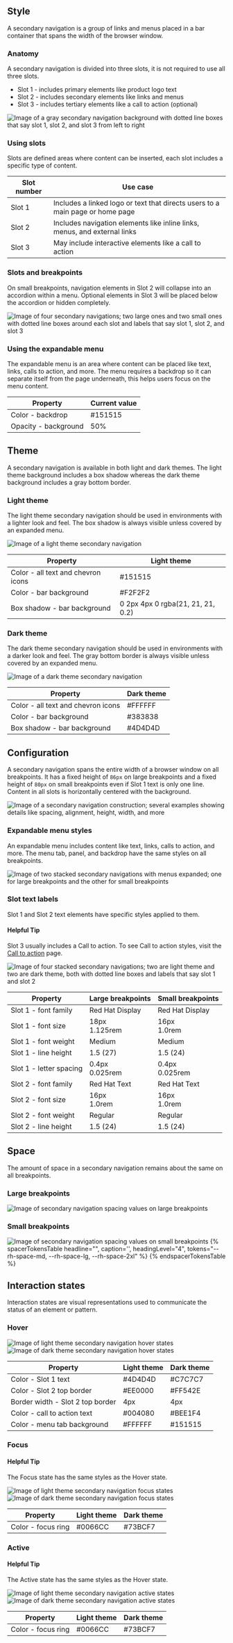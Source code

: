 ## Style

A secondary navigation is a group of links and menus placed in a bar container that spans the width of the browser window.
  
### Anatomy

A secondary navigation is divided into three slots, it is not required to use all three slots.

- Slot 1 - includes primary elements like product logo text
- Slot 2 - includes secondary elements like links and menus
- Slot 3 - includes tertiary elements like a call to action (optional)

<uxdot-example width-adjustment="872px">
  <img src="{{ '../nav-secondary-style-slots.png' | url }}" alt="Image of a gray secondary navigation background with dotted line boxes that say slot 1, slot 2, and slot 3 from left to right">
</uxdot-example>


### Using slots

Slots are defined areas where content can be inserted, each slot includes a specific type of content.

<rh-table>
  <table>
    <thead>
      <tr>
        <th scope="col" data-label="Slot number">Slot number</th>
        <th scope="col" data-label="Use case">Use case</th>
      </tr>
    </thead>
    <tbody>
      <tr>
        <td data-label="Slot number">Slot 1</td>
        <td data-label="Use case">Includes a linked logo or text that directs users to a main page or home page</td>
      </tr>
      <tr>
        <td data-label="Slot number">Slot 2</td>
        <td data-label="Use case">Includes navigation elements like inline links, menus, and external links</td>
      </tr>
      <tr>
        <td data-label="Slot number">Slot 3</td>
        <td data-label="Use case">May include interactive elements like a call to action</td>
      </tr>
    </tbody>
  </table>
</rh-table>


### Slots and breakpoints

On small breakpoints, navigation elements in Slot 2 will collapse into an accordion within a menu. Optional elements in Slot 3 will be placed below the accordion or hidden completely.

<uxdot-example width-adjustment="872px">
  <img src="{{ '../nav-secondary-style-slots-and-breakpoints.png' | url }}" alt="Image of four secondary navigations; two large ones and two small ones with dotted line boxes around each slot and labels that say slot 1, slot 2, and slot 3">
</uxdot-example>

### Using the expandable menu

The expandable menu is an area where content can be placed like text, links, calls to action, and more. The menu requires a backdrop so it can separate itself from the page underneath, this helps users focus on the menu content.

<rh-table>
  <table>
    <thead>
      <tr>
        <th scope="col" data-label="Property">Property</th>
        <th scope="col" data-label="Current value">Current value</th>
      </tr>
    </thead>
    <tbody>
      <tr>
        <td data-label="Property">Color - backdrop</td>
        <td data-label="Current value">#151515</td>
      </tr>
      <tr>
        <td data-label="Property">Opacity - background</td>
        <td data-label="Current value">50%</td>
      </tr>
    </tbody>
  </table>
</rh-table>


## Theme

A secondary navigation is available in both light and dark themes. The light theme background includes a box shadow whereas the dark theme background includes a gray bottom border.

### Light theme

The light theme secondary navigation should be used in environments with a lighter look and feel. The box shadow is always visible unless covered by an expanded menu.

<uxdot-example width-adjustment="872px">
  <img src="{{ '../nav-secondary-style-theme-light.png' | url }}" alt="Image of a light theme secondary navigation">
</uxdot-example>

<rh-table>
  <table>
    <thead>
      <tr>
        <th scope="col" data-label="Property">Property</th>
        <th scope="col" data-label="Light theme">Light theme</th>
      </tr>
    </thead>
    <tbody>
      <tr>
        <td data-label="Property">Color - all text and chevron icons</td>
        <td data-label="Light theme">#151515</td>
      </tr>
      <tr>
        <td data-label="Property">Color - bar background</td>
        <td data-label="Light theme">#F2F2F2</td>
      </tr>
      <tr>
        <td data-label="Property">Box shadow - bar background</td>
        <td data-label="Light theme">0 2px 4px 0 rgba(21, 21, 21, 0.2)</td>
      </tr>
    </tbody>
  </table>
</rh-table>


### Dark theme

The dark theme secondary navigation should be used in environments with a darker look and feel. The gray bottom border is always visible unless covered by an expanded menu.

<uxdot-example color-palette="darkest" width-adjustment="872px">
  <img src="{{ '../nav-secondary-style-theme-dark.png' | url }}" alt="Image of a dark theme secondary navigation">
</uxdot-example>

<rh-table>
  <table>
    <thead>
      <tr>
        <th scope="col" data-label="Property">Property</th>
        <th scope="col" data-label="Dark theme">Dark theme</th>
      </tr>
    </thead>
    <tbody>
      <tr>
        <td data-label="Property">Color - all text and chevron icons</td>
        <td data-label="Dark theme">#FFFFFF</td>
      </tr>
      <tr>
        <td data-label="Property">Color - bar background</td>
        <td data-label="Dark theme">#383838</td>
      </tr>
      <tr>
        <td data-label="Property">Box shadow - bar background</td>
        <td data-label="Dark theme">#4D4D4D</td>
      </tr>
    </tbody>
  </table>
</rh-table>


## Configuration

A secondary navigation spans the entire width of a browser window on all breakpoints. It has a fixed height of <code>86px</code> on large breakpoints and a fixed height of <code>80px</code> on small breakpoints even if Slot 1 text is only one line. Content in all slots is horizontally centered with the background.

<uxdot-example width-adjustment="872px">
  <img src="{{ '../nav-secondary-style-configuration.png' | url }}" alt="Image of a secondary navigation construction; several examples showing details like spacing, alignment, height, width, and more">
</uxdot-example>

### Expandable menu styles

An expandable menu includes content like text, links, calls to action, and more. The menu tab, panel, and backdrop have the same styles on all breakpoints.

<uxdot-example width-adjustment="872px">
  <img src="{{ '../nav-secondary-style-expandable-menu-styles.png' | url }}" alt="Image of two stacked secondary navigations with menus expanded; one for large breakpoints and the other for small breakpoints">
</uxdot-example>

### Slot text labels

Slot 1 and Slot 2 text elements have specific styles applied to them.

<rh-alert state="info">
  <h4 slot="header">Helpful Tip</h4>
  <p>Slot 3 usually includes a Call to action. To see Call to action styles, visit the <a href="{{ '/elements/call-to-action' | url }}">Call to action</a> page.</p>
</rh-alert>

<uxdot-example width-adjustment="872px">
  <img src="{{ '../nav-secondary-style-text-labels.png' | url }}" alt="Image of four stacked secondary navigations; two are light theme and two are dark theme, both with dotted line boxes and labels that say slot 1 and slot 2">
</uxdot-example>

<rh-table>
  <table>
    <thead>
      <tr>
        <th scope="col" data-label="Property">Property</th>
        <th scope="col" data-label="Large breakpoints">Large breakpoints</th>
        <th scope="col" data-label="Small breakpoints">Small breakpoints</th>
      </tr>
    </thead>
    <tbody>
      <tr>
        <td data-label="Property">Slot 1 - font family</td>
        <td data-label="Large breakpoints">Red Hat Display</td>
        <td data-label="Small breakpoints">Red Hat Display</td>
      </tr>
      <tr>
        <td data-label="Property">Slot 1 - font size</td>
        <td data-label="Large breakpoints">18px <br> 1.125rem</td>
        <td data-label="Small breakpoints">16px <br> 1.0rem</td>
      </tr>
      <tr>
        <td data-label="Property">Slot 1 - font weight</td>
        <td data-label="Large breakpoints">Medium</td>
        <td data-label="Small breakpoints">Medium</td>
      </tr>
      <tr>
        <td data-label="Property">Slot 1 - line height</td>
        <td data-label="Large breakpoints">1.5 (27)</td>
        <td data-label="Small breakpoints">1.5 (24)</td>
      </tr>
      <tr>
        <td data-label="Property">Slot 1 - letter spacing</td>
        <td data-label="Large breakpoints">0.4px <br> 0.025rem</td>
        <td data-label="Small breakpoints">0.4px <br> 0.025rem</td>
      </tr>
      <tr>
        <td data-label="Property">Slot 2 - font family</td>
        <td data-label="Large breakpoints">Red Hat Text</td>
        <td data-label="Small breakpoints">Red Hat Text</td>
      </tr>
      <tr>
        <td data-label="Property">Slot 2 - font size</td>
        <td data-label="Large breakpoints">16px <br> 1.0rem</td>
        <td data-label="Small breakpoints">16px <br> 1.0rem</td>
      </tr>
      <tr>
        <td data-label="Property">Slot 2 - font weight</td>
        <td data-label="Large breakpoints">Regular</td>
        <td data-label="Small breakpoints">Regular</td>
      </tr>
      <tr>
        <td data-label="Property">Slot 2 - line height</td>
        <td data-label="Large breakpoints">1.5 (24)</td>
        <td data-label="Small breakpoints">1.5 (24)</td>
      </tr>
    </tbody>
  </table>
</rh-table>


## Space

The amount of space in a secondary navigation remains about the same on all breakpoints.

### Large breakpoints

<uxdot-example width-adjustment="872px">
  <img src="{{ '../nav-secondary-space-breakpoints-large.png' | url }}" alt="Image of secondary navigation spacing values on large breakpoints">
</uxdot-example>


### Small breakpoints  

<uxdot-example width-adjustment="872px">
  <img src="{{ '../nav-secondary-space-breakpoints-small.png' | url }}" alt="Image of secondary navigation spacing values on small breakpoints">
</uxdot-example>

<rh-table>
  {% spacerTokensTable 
    headline="",
    caption='',
    headingLevel="4",
    tokens="--rh-space-md, --rh-space-lg,  --rh-space-2xl" %}
  {% endspacerTokensTable %}
</rh-table>


## Interaction states

Interaction states are visual representations used to communicate the status of an element or pattern.

### Hover

<uxdot-example width-adjustment="872px">
  <img src="{{ '../nav-secondary-interaction-state-hover-theme-light.png' | url }}" alt="Image of light theme secondary navigation hover states">
</uxdot-example>

<uxdot-example color-palette="darkest" width-adjustment="872px">
  <img src="{{ '../nav-secondary-interaction-state-hover-theme-dark.png' | url }}" alt="Image of dark theme secondary navigation hover states">
</uxdot-example>



<rh-table>
  <table>
    <thead>
      <tr>
        <th scope="col" data-label="Property">Property</th>
        <th scope="col" data-label="Light theme">Light theme</th>
        <th scope="col" data-label="Dark theme">Dark theme</th>
      </tr>
    </thead>
    <tbody>
      <tr>
        <td data-label="Property">Color - Slot 1 text</td>
        <td data-label="Light theme">#4D4D4D</td>
        <td data-label="Dark theme">#C7C7C7</td>
      </tr>
      <tr>
        <td data-label="Property">Color - Slot 2 top border</td>
        <td data-label="Light theme">#EE0000</td>
        <td data-label="Dark theme">#FF542E</td>
      </tr>
      <tr>
        <td data-label="Property">Border width - Slot 2 top border</td>
        <td data-label="Light theme">4px</td>
        <td data-label="Dark theme">4px</td>
      </tr>
      <tr>
        <td data-label="Property">Color - call to action text</td>
        <td data-label="Light theme">#004080</td>
        <td data-label="Dark theme">#BEE1F4</td>
      </tr>
      <tr>
        <td data-label="Property">Color - menu tab background</td>
        <td data-label="Light theme">#FFFFFF</td>
        <td data-label="Dark theme">#151515</td>
      </tr>
    </tbody>
  </table>
</rh-table>


### Focus

<rh-alert state="info">
  <h4 slot="header">Helpful Tip</h4>
  <p>The Focus state has the same styles as the Hover state.</p> 
</rh-alert>

<uxdot-example width-adjustment="872px">
  <img src="{{ '../nav-secondary-interaction-state-focus-theme-light.png' | url }}" alt="Image of light theme secondary navigation focus states">
</uxdot-example>

<uxdot-example color-palette="darkest" width-adjustment="872px">
  <img src="{{ '../nav-secondary-interaction-state-focus-theme-dark.png' | url }}" alt="Image of dark theme secondary navigation focus states">
</uxdot-example>
  
<rh-table>
  <table>
    <thead>
      <tr>
        <th scope="col" data-label="Property">Property</th>
        <th scope="col" data-label="Light theme">Light theme</th>
        <th scope="col" data-label="Dark theme">Dark theme</th>
      </tr>
    </thead>
    <tbody>
      <tr>
        <td data-label="Property">Color - focus ring</td>
        <td data-label="Light theme">#0066CC</td>
        <td data-label="Dark theme">#73BCF7</td>
      </tr>
    </tbody>
  </table>
</rh-table>


### Active

<rh-alert state="info">
  <h4 slot="header">Helpful Tip</h4>
  <p>The Active state has the same styles as the Hover state.</p>
</rh-alert>

<uxdot-example width-adjustment="872px">
  <img src="{{ '../nav-secondary-interaction-state-active-theme-light.png' | url }}" alt="Image of light theme secondary navigation active states">
</uxdot-example>

<uxdot-example color-palette="darkest" width-adjustment="872px">
  <img src="{{ '../nav-secondary-interaction-state-active-theme-dark.png' | url }}" alt="Image of dark theme secondary navigation active states">
</uxdot-example>

<rh-table>
  <table>
    <thead>
      <tr>
        <th scope="col" data-label="Property">Property</th>
        <th scope="col" data-label="Light theme">Light theme</th>
        <th scope="col" data-label="Dark theme">Dark theme</th>
      </tr>
    </thead>
    <tbody>
      <tr>
        <td data-label="Property">Color - focus ring</td>
        <td data-label="Light theme">#0066CC</td>
        <td data-label="Dark theme">#73BCF7</td>
      </tr>
    </tbody>
  </table>
</rh-table>
